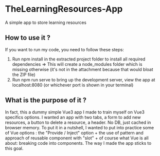 # TheLearningResources-App
A simple app to store learning resources

## How to use it ?
If you want to run my code, you need to follow these steps:
1. Run npm install in the extracted project folder to install all required dependencies => This
will create a node_modules folder which is missing otherwise (it's not in the attachment because that would bloat the ZIP file)
2. Run npm run serve to bring up the development server, view the app at localhost:8080
(or whichever port is shown in your terminal)

## What is the purpose of it ?
In fact, this a dummy simple Vue3 app I made to train myself on Vue3 specifics options. 
I wanted an app with two tabs, a form to add new resources, a button to delete a resource, a header. No DB, just cached in browser memory.
To put it in a nutshell, I wanted to put into practice some of Vue options : the "Provide / Inject" option + the use of pattern and approach of reusable component with "slot" + of course what Vue is all about: breaking code into components.
The way I made the app sticks to this goal. 
